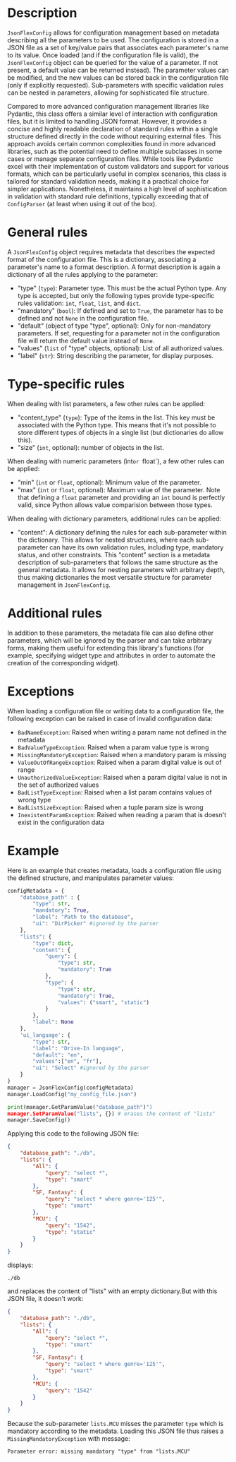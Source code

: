 # Description

`JsonFlexConfig` allows for configuration management based on metadata describing all the parameters to be used. The configuration is stored in a JSON file as a set of key/value pairs that associates each parameter's name to its value. Once loaded (and if the configuration file is valid), the `JsonFlexConfig` object can be queried for the value of a parameter. If not present, a default value can be returned instead). The parameter values can be modified, and the new values can be stored back in the configuration file (only if explicitly requested). Sub-parameters with specific validation rules can be nested in parameters, allowing for sophisticated file structure.

Compared to more advanced configuration management libraries like Pydantic, this class offers a similar level of interaction with configuration files, but it is limited to handling JSON format. However, it provides a concise and highly readable declaration of standard rules within a single structure defined directly in the code without requiring external files. This approach avoids certain common complexities found in more advanced libraries, such as the potential need to define multiple subclasses in some cases or manage separate configuration files. While tools like Pydantic excel with their implementation of custom validators and support for various formats, which can be particularly useful in complex scenarios, this class is tailored for standard validation needs, making it a practical choice for simpler applications. Nonetheless, it maintains a high level of sophistication in validation with standard rule definitions, typically exceeding that of `ConfigParser` (at least when using it out of the box).


# General rules

A `JsonFlexConfig` object requires metadata that describes the expected format of the configuration file. This is a dictionary, associating a parameter's name to a format description. A format description is again a dictionary of all the rules applying to the parameter:
 * "type" (`type`):
   Parameter type. This must be the actual Python type. Any type is accepted, but only the following types provide type-specific rules validation: `int`, `float`, `list`, and `dict`.
 * "mandatory" (`bool`):
   If defined and set to `True`, the parameter has to be defined and not `None` in the configuration file.
 * "default" (object of type "type", optional):
   Only for non-mandatory parameters. If set, requesting for a parameter not in the configuration file will return the default value instead of `None`.
 * "values" (`list` of "type" objects, optional):
   List of all authorized values.
 * "label" (`str`):
   String describing the parameter, for display purposes.


Type-specific rules
===================
When dealing with list parameters, a few other rules can be applied:
 * "content_type" (`type`):
   Type of the items in the list. This key must be associated with the Python type. This means that it's not possible to store different types of objects in a single list (but dictionaries do allow this).
 * "size" (`int`, optional):
   number of objects in the list.

When dealing with numeric parameters (ìnt`or `float`), a few other rules
can be applied:
 * "min" (`int` or `float`, optional):
   Minimum value of the parameter.
 * "max" (`int` or `float`, optional):
   Maximum value of the parameter.
Note that defining a `float` parameter and providing an `int` bound is perfectly valid, since Python allows value comparision between those types.

When dealing with dictionary parameters, additional rules can be applied:
 * "content":
   A dictionary defining the rules for each sub-parameter within the dictionary. This allows for nested structures, where each sub-parameter can have its own validation rules, including type, mandatory status, and other constraints. This "content" section is a metadata description of sub-parameters that follows the same structure as the general metadata. It allows for nesting parameters with arbitrary depth, thus making dictionaries the most versatile structure for parameter management in
   `JsonFlexConfig`.


# Additional rules

In addition to these parameters, the metadata file can also define other parameters, which will be ignored by the parser and can take arbitrary forms, making them useful for extending this library's functions (for example, specifying widget type and attributes in order to automate the creation of the corresponding widget).


# Exceptions

When loading a configuration file or writing data to a configuration file, the following exception can be raised in case of invalid configuration data:
 * `BadNameException`: Raised when writing a param name not defined in the metadata
 * `BadValueTypeException`: Raised when a param value type is wrong
 * `MissingMandatoryException`: Raised when a mandatory param is missing
 * `ValueOutOfRangeException`: Raised when a param digital value is out of range
 * `UnauthorizedValueException`: Raised when a param digital value is not in the set of authorized values
 * `BadListTypeException`: Raised when a list param contains values of wrong type
 * `BadListSizeException`: Raised when a tuple param size is wrong
 * `InexistentParamException`: Raised when reading a param that is doesn't exist in the configuration data


# Example

Here is an example that creates metadata, loads a configuration file using the defined structure, and manipulates parameter values:
```python
configMetadata = {
    "database_path" : {
        "type": str,
        "mandatory": True,
        "label": "Path to the database",
        "ui": "DirPicker" #ignored by the parser
    },
    "lists": {
        "type": dict,
        "content": {
            "query": {
                "type": str,
                "mandatory": True
            },
            "type": {
                "type": str,
                "mandatory": True,
                "values": ("smart", "static")
            }
        },
        "label": None
    },
    'ui_language': {
        "type": str,
        "label": "Drive-In language",
        "default": "en",
        "values":["en", "fr"],
        "ui": "Select" #ignored by the parser
    }
}
manager = JsonFlexConfig(configMetadata)
manager.LoadConfig("my_config_file.json")

print(manager.GetParamValue("database_path")")
manager.SetParamValue("lists", {}) # erases the content of "lists"
manager.SaveConfig()
```

Applying this code to the following JSON file:
```json
{
    "database_path": "./db",
    "lists": {
        "All": {
            "query": "select *",
            "type": "smart"
        },
        "SF, Fantasy": {
            "query": "select * where genre='125'",
            "type": "smart"
        },
        "MCU": {
            "query": "1542",
            "type": "static"
        }
    }
}
```

displays:
```
./db
```

and replaces the content of "lists" with an empty dictionary.But with this JSON file, it doesn't work:
```json
{
    "database_path": "./db",
    "lists": {
        "All": {
            "query": "select *",
            "type": "smart"
        },
        "SF, Fantasy": {
            "query": "select * where genre='125'",
            "type": "smart"
        },
        "MCU": {
            "query": "1542"
        }
    }
}
```

Because the sub-parameter `lists.MCU` misses the parameter `type` which is mandatory according to the metadata. Loading this JSON file thus raises a
`MissingMandatoryException` with message:
```
Parameter error: missing mandatory "type" from "lists.MCU"
```
